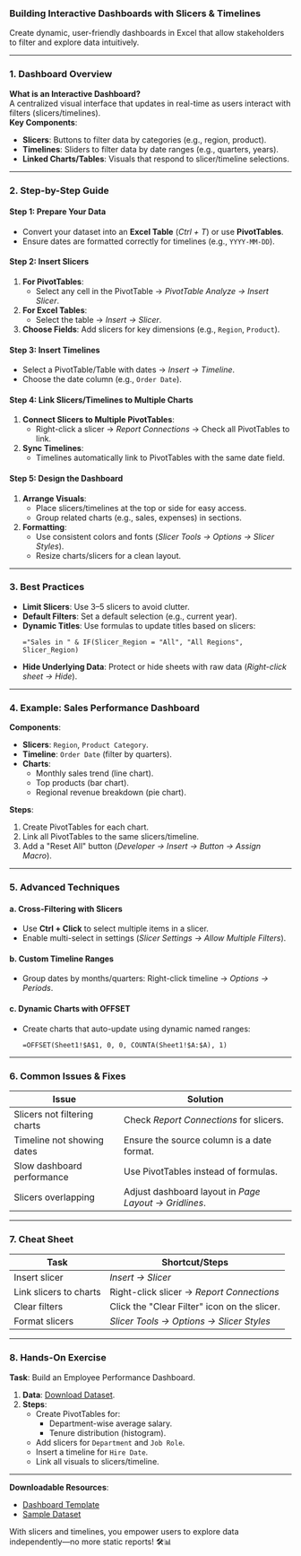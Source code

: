 ### **Building Interactive Dashboards with Slicers & Timelines**  
Create dynamic, user-friendly dashboards in Excel that allow stakeholders to filter and explore data intuitively.  

---

### **1. Dashboard Overview**  
**What is an Interactive Dashboard?**  
A centralized visual interface that updates in real-time as users interact with filters (slicers/timelines).  
**Key Components**:  
- **Slicers**: Buttons to filter data by categories (e.g., region, product).  
- **Timelines**: Sliders to filter data by date ranges (e.g., quarters, years).  
- **Linked Charts/Tables**: Visuals that respond to slicer/timeline selections.  

---

### **2. Step-by-Step Guide**  
#### **Step 1: Prepare Your Data**  
- Convert your dataset into an **Excel Table** (*Ctrl + T*) or use **PivotTables**.  
- Ensure dates are formatted correctly for timelines (e.g., `YYYY-MM-DD`).  

#### **Step 2: Insert Slicers**  
1. **For PivotTables**:  
   - Select any cell in the PivotTable → *PivotTable Analyze → Insert Slicer*.  
2. **For Excel Tables**:  
   - Select the table → *Insert → Slicer*.  
3. **Choose Fields**: Add slicers for key dimensions (e.g., `Region`, `Product`).  

#### **Step 3: Insert Timelines**  
- Select a PivotTable/Table with dates → *Insert → Timeline*.  
- Choose the date column (e.g., `Order Date`).  

#### **Step 4: Link Slicers/Timelines to Multiple Charts**  
1. **Connect Slicers to Multiple PivotTables**:  
   - Right-click a slicer → *Report Connections* → Check all PivotTables to link.  
2. **Sync Timelines**:  
   - Timelines automatically link to PivotTables with the same date field.  

#### **Step 5: Design the Dashboard**  
1. **Arrange Visuals**:  
   - Place slicers/timelines at the top or side for easy access.  
   - Group related charts (e.g., sales, expenses) in sections.  
2. **Formatting**:  
   - Use consistent colors and fonts (*Slicer Tools → Options → Slicer Styles*).  
   - Resize charts/slicers for a clean layout.  

---

### **3. Best Practices**  
- **Limit Slicers**: Use 3–5 slicers to avoid clutter.  
- **Default Filters**: Set a default selection (e.g., current year).  
- **Dynamic Titles**: Use formulas to update titles based on slicers:  
  ```excel  
  ="Sales in " & IF(Slicer_Region = "All", "All Regions", Slicer_Region)  
  ```  
- **Hide Underlying Data**: Protect or hide sheets with raw data (*Right-click sheet → Hide*).  

---

### **4. Example: Sales Performance Dashboard**  
**Components**:  
- **Slicers**: `Region`, `Product Category`.  
- **Timeline**: `Order Date` (filter by quarters).  
- **Charts**:  
  - Monthly sales trend (line chart).  
  - Top products (bar chart).  
  - Regional revenue breakdown (pie chart).  

**Steps**:  
1. Create PivotTables for each chart.  
2. Link all PivotTables to the same slicers/timeline.  
3. Add a "Reset All" button (*Developer → Insert → Button → Assign Macro*).  

---

### **5. Advanced Techniques**  
#### **a. Cross-Filtering with Slicers**  
- Use **Ctrl + Click** to select multiple items in a slicer.  
- Enable multi-select in settings (*Slicer Settings → Allow Multiple Filters*).  

#### **b. Custom Timeline Ranges**  
- Group dates by months/quarters: Right-click timeline → *Options → Periods*.  

#### **c. Dynamic Charts with OFFSET**  
- Create charts that auto-update using dynamic named ranges:  
  ```excel  
  =OFFSET(Sheet1!$A$1, 0, 0, COUNTA(Sheet1!$A:$A), 1)  
  ```  

---

### **6. Common Issues & Fixes**  
| **Issue**                    | **Solution**                              |  
|------------------------------|-------------------------------------------|  
| Slicers not filtering charts  | Check *Report Connections* for slicers.   |  
| Timeline not showing dates    | Ensure the source column is a date format.|  
| Slow dashboard performance    | Use PivotTables instead of formulas.      |  
| Slicers overlapping           | Adjust dashboard layout in *Page Layout → Gridlines*. |  

---

### **7. Cheat Sheet**  
| **Task**                | **Shortcut/Steps**                          |  
|-------------------------|---------------------------------------------|  
| Insert slicer            | *Insert → Slicer*                           |  
| Link slicers to charts   | Right-click slicer → *Report Connections*   |  
| Clear filters            | Click the "Clear Filter" icon on the slicer.|  
| Format slicers           | *Slicer Tools → Options → Slicer Styles*    |  

---

### **8. Hands-On Exercise**  
**Task**: Build an Employee Performance Dashboard.  
1. **Data**: [Download Dataset](link-to-HR-data.csv).  
2. **Steps**:  
   - Create PivotTables for:  
     - Department-wise average salary.  
     - Tenure distribution (histogram).  
   - Add slicers for `Department` and `Job Role`.  
   - Insert a timeline for `Hire Date`.  
   - Link all visuals to slicers/timeline.  

---

**Downloadable Resources**:  
- [Dashboard Template](link-to-template)  
- [Sample Dataset](link-to-CSV)  

With slicers and timelines, you empower users to explore data independently—no more static reports! 🛠️📊